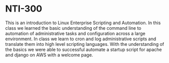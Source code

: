 # NTI-300

This is an introduction to Linux Enterprise Scripting and Automation. In this class we learned the basic understanding of the command line to automation of administrative tasks and configuration across a large environment. In class we learn to cron and log administrative scripts and translate them into high level scripting languages. With the understanding of the basics we were able to successful automate a startup script for apache and django on AWS with a welcome page.
